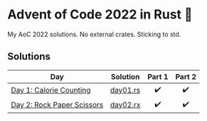 # Advent of Code 2022 in Rust 🦀

My AoC 2022 solutions. No external crates. Sticking to std.

## Solutions

| Day | Solution | Part 1 | Part 2 |
| --- | ---      | :---:  | :---:  |
| [Day 1: Calorie Counting](https://adventofcode.com/2022/day/1) | [day01.rs](src/day01.rs) | ✔️ | ✔️ |
| [Day 2: Rock Paper Scissors](https://adventofcode.com/2022/day/2) | [day02.rx](src/day02.rs) | ✔️ | ✔️ |
